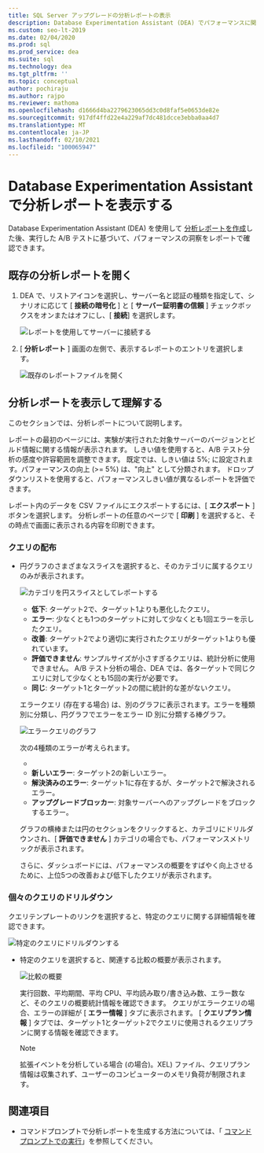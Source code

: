 ```yaml
---
title: SQL Server アップグレードの分析レポートの表示
description: Database Experimentation Assistant (DEA) でパフォーマンスに関する洞察の分析レポートを表示して理解する方法について説明します。
ms.custom: seo-lt-2019
ms.date: 02/04/2020
ms.prod: sql
ms.prod_service: dea
ms.suite: sql
ms.technology: dea
ms.tgt_pltfrm: ''
ms.topic: conceptual
author: pochiraju
ms.author: rajpo
ms.reviewer: mathoma
ms.openlocfilehash: d1666d4ba2279623065dd3c0d8faf5e0653de82e
ms.sourcegitcommit: 917df4ffd22e4a229af7dc481dcce3ebba0aa4d7
ms.translationtype: MT
ms.contentlocale: ja-JP
ms.lasthandoff: 02/10/2021
ms.locfileid: "100065947"
---
```

# <a name="view-analysis-reports-in-database-experimentation-assistant"></a>Database Experimentation Assistant で分析レポートを表示する

Database Experimentation Assistant (DEA) を使用して [分析レポートを作成](database-experimentation-assistant-create-report.md)した後、実行した A/B テストに基づいて、パフォーマンスの洞察をレポートで確認できます。

## <a name="open-an-existing-analysis-report"></a>既存の分析レポートを開く

1. DEA で、リストアイコンを選択し、サーバー名と認証の種類を指定して、シナリオに応じて [ **接続の暗号化** ] と [ **サーバー証明書の信頼** ] チェックボックスをオンまたはオフにし、[ **接続**] を選択します。

   ![レポートを使用してサーバーに接続する](./media/database-experimentation-assistant-view-report/dea-connect-to-server-with-report-files.png)

2. [ **分析レポート** ] 画面の左側で、表示するレポートのエントリを選択します。

   ![既存のレポートファイルを開く](./media/database-experimentation-assistant-view-report/dea-select-report-to-view.png)

## <a name="view-and-understand-the-analysis-report"></a>分析レポートを表示して理解する

このセクションでは、分析レポートについて説明します。

レポートの最初のページには、実験が実行された対象サーバーのバージョンとビルド情報に関する情報が表示されます。 しきい値を使用すると、A/B テスト分析の感度や許容範囲を調整できます。 既定では、しきい値は 5%; に設定されます。パフォーマンスの向上 (>= 5%) は、"向上" として分類されます。  ドロップダウンリストを使用すると、パフォーマンスしきい値が異なるレポートを評価できます。

レポート内のデータを CSV ファイルにエクスポートするには、[ **エクスポート** ] ボタンを選択します。  分析レポートの任意のページで [ **印刷** ] を選択すると、その時点で画面に表示される内容を印刷できます。

### <a name="query-distribution"></a>クエリの配布

- 円グラフのさまざまなスライスを選択すると、そのカテゴリに属するクエリのみが表示されます。

   ![カテゴリを円スライスとしてレポートする](./media/database-experimentation-assistant-view-report/dea-view-report-pie-slices.png)

  - **低下**: ターゲット2で、ターゲット1よりも悪化したクエリ。
  - **エラー**: 少なくとも1つのターゲットに対して少なくとも1回エラーを示したクエリ。
  - **改善**: ターゲット2でより適切に実行されたクエリがターゲット1よりも優れています。
  - **評価できません**: サンプルサイズが小さすぎるクエリは、統計分析に使用できません。 A/B テスト分析の場合、DEA では、各ターゲットで同じクエリに対して少なくとも15回の実行が必要です。
  - **同じ**: ターゲット1とターゲット2の間に統計的な差がないクエリ。

  エラークエリ (存在する場合) は、別のグラフに表示されます。エラーを種類別に分類し、円グラフでエラーをエラー ID 別に分類する棒グラフ。

   ![エラークエリのグラフ](./media/database-experimentation-assistant-view-report/dea-error-query-charts.png)

  次の4種類のエラーが考えられます。

  - [**既存のエラー**]: ターゲット1とターゲット2の両方に存在するエラー。
  - **新しいエラー**: ターゲット2の新しいエラー。
  - **解決済みのエラー**: ターゲット1に存在するが、ターゲット2で解決されるエラー。
  - **アップグレードブロッカー**: 対象サーバーへのアップグレードをブロックするエラー。

  グラフの横棒または円のセクションをクリックすると、カテゴリにドリルダウンされ、[ **評価できません** ] カテゴリの場合でも、パフォーマンスメトリックが表示されます。

  さらに、ダッシュボードには、パフォーマンスの概要をすばやく向上させるために、上位5つの改善および低下したクエリが表示されます。

### <a name="individual-query-drill-down"></a>個々のクエリのドリルダウン

クエリテンプレートのリンクを選択すると、特定のクエリに関する詳細情報を確認できます。

![特定のクエリにドリルダウンする](./media/database-experimentation-assistant-view-report/dea-query-drill-down-report.png)

- 特定のクエリを選択すると、関連する比較の概要が表示されます。

   ![比較の概要](./media/database-experimentation-assistant-view-report/dea-view-report-comparison-summary.png)

   実行回数、平均期間、平均 CPU、平均読み取り/書き込み数、エラー数など、そのクエリの概要統計情報を確認できます。  クエリがエラークエリの場合、エラーの詳細が [ **エラー情報** ] タブに表示されます。  [ **クエリプラン情報** ] タブでは、ターゲット1とターゲット2でクエリに使用されるクエリプランに関する情報を確認できます。

   > [!NOTE]
   > 拡張イベントを分析している場合 (の場合)。XEL) ファイル、クエリプラン情報は収集されず、ユーザーのコンピューターのメモリ負荷が制限されます。

## <a name="see-also"></a>関連項目

- コマンドプロンプトで分析レポートを生成する方法については、「 [コマンドプロンプトでの実行](database-experimentation-assistant-run-command-prompt.md)」を参照してください。
